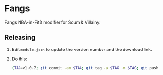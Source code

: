 # Fangs

Fangs NBA-in-FitD modifier for Scum & Villainy.

## Releasing

1. Edit `module.json` to update the version number and the download link.
2. Do this:
    
    ```bash
    (TAG=v1.0.7; git commit -am $TAG; git tag -a $TAG -m $TAG; git push origin $TAG; git push) 
    ```
